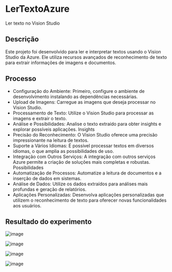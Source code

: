 # LerTextoAzure
Ler texto no Vision Studio

## Descrição
Este projeto foi desenvolvido para ler e interpretar textos usando o Vision Studio da Azure. Ele utiliza recursos avançados de reconhecimento de texto para extrair informações de imagens e documentos.

## Processo
- Configuração do Ambiente: Primeiro, configure o ambiente de desenvolvimento instalando as dependências necessárias.
- Upload de Imagens: Carregue as imagens que deseja processar no Vision Studio.
- Processamento de Texto: Utilize o Vision Studio para processar as imagens e extrair o texto.
- Análise e Possibilidades: Analise o texto extraído para obter insights e explorar possíveis aplicações.
Insights
- Precisão do Reconhecimento: O Vision Studio oferece uma precisão impressionante na leitura de textos.
- Suporte a Vários Idiomas: É possível processar textos em diversos idiomas, o que amplia as possibilidades de uso.
- Integração com Outros Serviços: A integração com outros serviços Azure permite a criação de soluções mais completas e robustas.
Possibilidades
- Automatização de Processos: Automatize a leitura de documentos e a inserção de dados em sistemas.
- Análise de Dados: Utilize os dados extraídos para análises mais profundas e geração de relatórios.
- Aplicações Personalizadas: Desenvolva aplicações personalizadas que utilizem o reconhecimento de texto para oferecer novas funcionalidades aos usuários.

## Resultado do experimento

![image](https://github.com/user-attachments/assets/b45cfc7f-c865-4be1-b398-310e2c6b80d6)

![image](https://github.com/user-attachments/assets/5182a9f3-21ce-4c9c-abdc-4c56d9955766)

![image](https://github.com/user-attachments/assets/0754f0f9-f182-40ec-b519-a3486a5a1da7)

![image](https://github.com/user-attachments/assets/6f0fcf31-b0bb-4ccb-bcea-b049e1a289d2)










